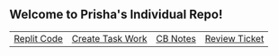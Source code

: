 ## Welcome to Prisha's Individual Repo!

<table>
     <tr>
         <td><a href="https://replit.com/@PrishaBoreddy/PleasingFaithfulPostscript#matrix.py">Replit Code</a></td>
         <td><a href="https://github.com/PrishaB/Individual_Repo2.0/wiki/Create-Task-Work-and-Code">Create Task Work</a></td>
         <td><a href="notes">CB Notes</a></td>
         <td><a href="https://github.com/PrishaB/Individual_Repo2.0/projects/1#card-79113428">Review Ticket</a></td>
     </tr>
 </table>
